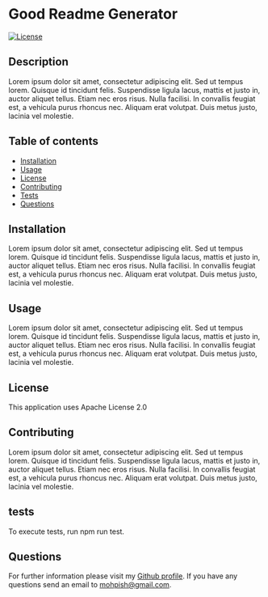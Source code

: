 # Good Readme Generator

  [![License](https://img.shields.io/badge/License-Apache%202.0-blue.svg)](https://opensource.org/licenses/Apache-2.0)

  ## Description
  Lorem ipsum dolor sit amet, consectetur adipiscing elit. Sed ut tempus lorem. Quisque id tincidunt felis. Suspendisse ligula lacus, mattis et justo in, auctor aliquet tellus. Etiam nec eros risus. Nulla facilisi. In convallis feugiat est, a vehicula purus rhoncus nec. Aliquam erat volutpat. Duis metus justo, lacinia vel molestie.

  ## Table of contents
  
  * [Installation](#installation)
  * [Usage](#usage)
  * [License](#license)
  * [Contributing](#contributing)
  * [Tests](#tests)
  * [Questions](#questions)
  

  ## Installation

  Lorem ipsum dolor sit amet, consectetur adipiscing elit. Sed ut tempus lorem. Quisque id tincidunt felis. Suspendisse ligula lacus, mattis et justo in, auctor aliquet tellus. Etiam nec eros risus. Nulla facilisi. In convallis feugiat est, a vehicula purus rhoncus nec. Aliquam erat volutpat. Duis metus justo, lacinia vel molestie.

  ## Usage

  Lorem ipsum dolor sit amet, consectetur adipiscing elit. Sed ut tempus lorem. Quisque id tincidunt felis. Suspendisse ligula lacus, mattis et justo in, auctor aliquet tellus. Etiam nec eros risus. Nulla facilisi. In convallis feugiat est, a vehicula purus rhoncus nec. Aliquam erat volutpat. Duis metus justo, lacinia vel molestie.

  ## License

  This application uses Apache License 2.0

  ## Contributing

  Lorem ipsum dolor sit amet, consectetur adipiscing elit. Sed ut tempus lorem. Quisque id tincidunt felis. Suspendisse ligula lacus, mattis et justo in, auctor aliquet tellus. Etiam nec eros risus. Nulla facilisi. In convallis feugiat est, a vehicula purus rhoncus nec. Aliquam erat volutpat. Duis metus justo, lacinia vel molestie.

  ## tests

  To execute tests, run npm run test.

  ## Questions

  For further information please visit my [Github profile](https://github.com/Mohammad-Pishdar). If you have any questions
  send an email to mohpish@gmail.com.

